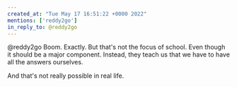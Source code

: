 ```yaml
---
created_at: "Tue May 17 16:51:22 +0000 2022"
mentions: ['reddy2go']
in_reply_to: @reddy2go
---
```


@reddy2go Boom. Exactly. But that's not the focus of school. Even though it should be a major component. Instead, they teach us that we have to have all the answers ourselves.

And that's not really possible in real life.